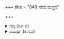 +++
title = "040 ನೆನೆದ ಮನ್ತ್ರವ"

+++

<details><summary>ಗದ್ಯ (ಕ.ಗ.ಪ) </summary>

40. ಮಾಡಬೇಕಾದ ಕಾರ್ಯದ ಬಗ್ಗೆ ನಿನ್ನಲ್ಲಿ ಇನ್ನೂ ನಿರ್ಧಾರವಿಲ್ಲದಾಗ ಒಬ್ಬನಲ್ಲೋ ಹಲವರಲ್ಲೋ ಮಂದಬುದ್ಧಿಯವನಲ್ಲೋ, ಮೂರ್ಖನಲ್ಲೋ, ಮನಸ್ಸು ಬರಡಾಗಿರುವವನಲ್ಲೋ ಮಹಾ ಆತುರಗಾರನಲ್ಲೋ, ಮಂತ್ರಾಲೋಚನೆಯನ್ನೂ ಮಾಡಿ ವಿಷಯವನ್ನು ಹಲವರಲ್ಲಿ ಹರಡಿ ಆ ಮೂಲಕ ಅದನ್ನು ಕೆಡಿಸಿಬಿಡುವುದಿಲ್ಲ ತಾನೇ ?
</details>

<details><summary>ಪದಾರ್ಥ (ಕ.ಗ.ಪ) </summary>

ನೆನೆದ-ಯೋಚಿಸಿದ, ಮಂತ್ರವ-ಮಂತ್ರಾಲೋಚನೆಯನ್ನು, ಮೇಣ್-ಅಥವಾ, ಮತ್ತು ಹಲಬರಲಿ-ಅನೇಕರೊಡನೆ, ಜಡರಲಿ-ಮೂರ್ಖರಲ್ಲಿ, ವಿಹೀನರಲಿ-ಬುದ್ಧಿಯಿಲ್ಲದವರಲ್ಲಿ, ಮನಬರಡರು-ಶುಷ್ಕಮನಸ್ಸುಳ್ಳವನು, ಸಲೆ-ವಿಶೇಷ, ವಿಧಾವಂತನಲಿ-ಆತುರಗಾರನಲ್ಲಿ, ಸಂಜನಿಸಿ-ಉಂಟುಮಾಡಿ, ಹರಹಿನೊಳು-ಎಲ್ಲ ಕಡೆ ಹರಡಿ, ಅಳಿಯೆಲೇ-ನೀನು ನಾಶವಾಗುವುದಿಲ್ಲವಷ್ಟೇ ?
</details>
